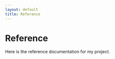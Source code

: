 ```yaml
---
layout: default
title: Reference
---
```


# Reference

Here is the reference documentation for my project.
